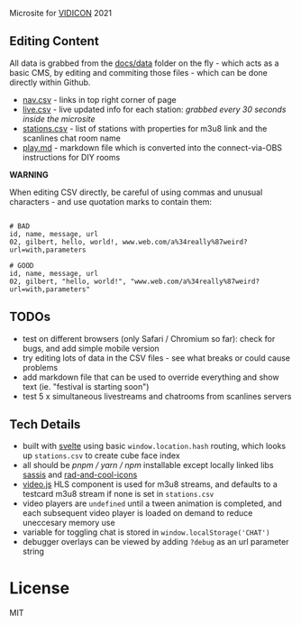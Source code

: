 Microsite for [VIDICON](https://vidicon.org) 2021

## Editing Content

All data is grabbed from the [docs/data](https://github.com/autr/vidicon-2021/tree/main/docs/data) folder on the fly - which acts as a basic CMS, by editing and commiting those files - which can be done directly within Github.

* [nav.csv](https://github.com/autr/vidicon-2021/blob/main/docs/data/nav.csv) - links in top right corner of page
* [live.csv](https://github.com/autr/vidicon-2021/blob/main/docs/data/live.csv) - live updated info for each station: *grabbed every 30 seconds inside the microsite*
* [stations.csv](https://github.com/autr/vidicon-2021/blob/main/docs/data/stations.csv) - list of stations with properties for m3u8 link and the scanlines chat room name 
* [play.md](https://github.com/autr/vidicon-2021/blob/main/docs/data/play.md) - markdown file which is converted into the connect-via-OBS instructions for DIY rooms

**WARNING**

When editing CSV directly, be careful of using commas and unusual characters - and use quotation marks to contain them:

```

# BAD
id, name, message, url
02, gilbert, hello, world!, www.web.com/a%34really%87weird?url=with,parameters

# GOOD
id, name, message, url
02, gilbert, "hello, world!", "www.web.com/a%34really%87weird?url=with,parameters"

```

## TODOs

* test on different browsers (only Safari / Chromium so far): check for bugs, and add simple mobile version
* try editing lots of data in the CSV files - see what breaks or could cause problems
* add markdown file that can be used to override everything and show text (ie. "festival is starting soon")
* test 5 x simultaneous livestreams and chatrooms from scanlines servers

## Tech Details

* built with [svelte](https://svelte.dev/docs) using basic `window.location.hash` routing, which looks up `stations.csv` to create cube face index
* all should be _pnpm / yarn / npm_ installable except locally linked libs [sassis](https://github.com/autr/sassis) and [rad-and-cool-icons](https://github.com/autr/rad-and-cool-icons)
* [video.js](https://docs.videojs.com/docs/api/player.html) HLS component is used for m3u8 streams, and defaults to a testcard m3u8 stream if none is set in `stations.csv`
* video players are `undefined` until a tween animation is completed, and each subsequent video player is loaded on demand to reduce uneccesary memory use
* variable for toggling chat is stored in `window.localStorage('CHAT')`
* debugger overlays can be viewed by adding `?debug` as an url parameter string

# License

MIT